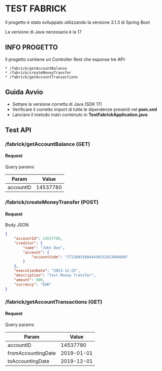 # TEST FABRICK

Il progetto è stato sviluppato utilizzando la versione 3.1.3 di Spring Boot

La versione di Java necessaria è la 17

## INFO PROGETTO

Il progetto contiene un Controller Rest che esponse tre API:
    
    * /fabrick/getAccountBalance
    * /fabrick/createMoneyTransfer
    * /fabrick/getAccountTransactions

## Guida Avvio

* Settare la versione corretta di Java (SDK 17)
* Verificare il corretto import di tutte le dipendenze presenti nel **pom.xml**
* Lanciare il metodo main contenuto in **TestFabrickApplication.java**

## Test API

### /fabrick/getAccountBalance (GET)
#### Request

Query params

| Param | Value    | 
|-------|----------|
| accountID | 14537780 |

### /fabrick/createMoneyTransfer (POST)
#### Request

Body JSON

```json
{
    "accountId": 14537780,  
    "creditor": {
        "name": "John Doe",
        "account": {
            "accountCode": "IT23A0336844430152923804660"
        }
    },
    "executionDate": "2023-12-25",
    "description": "Test Money Transfer",
    "amount": 800,
    "currency": "EUR" 
}
```

### /fabrick/getAccountTransactions (GET)
#### Request

Query params

| Param | Value    | 
|-------|----------|
| accountID | 14537780 |
| fromAccountingDate | 2019-01-01 |
| toAccountingDate | 2019-12-01 |